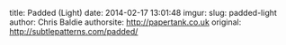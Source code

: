 title: Padded (Light)
date: 2014-02-17 13:01:48
imgur: 
slug: padded-light
author: Chris Baldie
authorsite: http://papertank.co.uk
original: http://subtlepatterns.com/padded/
